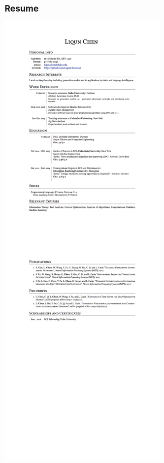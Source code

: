 # Resume
![alt text](https://raw.githubusercontent.com/LiqunChen0606/Resume/master/fig/cv1.jpg)
![alt text](https://raw.githubusercontent.com/LiqunChen0606/Resume/master/fig/cv2.jpg)